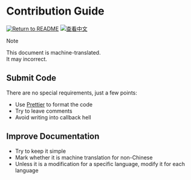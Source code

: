 # Contribution Guide
[![Return to README](https://img.shields.io/badge/Return-README-blue?style=flat-square)](./README.en-US.md "Return to README")
[![查看中文](https://img.shields.io/badge/%E6%9F%A5%E7%9C%8B-%E4%B8%AD%E6%96%87-blue?style=flat-square)](./../CONTRIBUTING.md "查看中文")

> [!NOTE]
> This document is machine-translated.  
> It may incorrect.

## Submit Code
There are no special requirements, just a few points:
- Use [Prettier](//prettier.io/) to format the code
- Try to leave comments
- Avoid writing into callback hell

## Improve Documentation
- Try to keep it simple
- Mark whether it is machine translation for non-Chinese
- Unless it is a modification for a specific language, modify it for each language